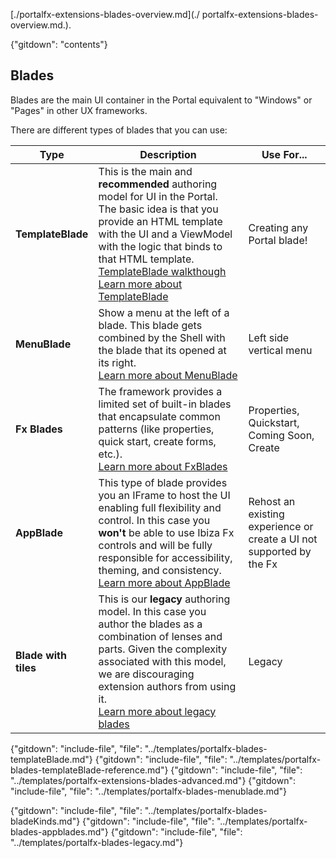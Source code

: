 <!-- TODO:  deprecate this document by removing it.  It has been  replaced by portalfx-blades-overview.md.  -->

[./portalfx-extensions-blades-overview.md](./ portalfx-extensions-blades-overview.md.).

{"gitdown": "contents"}

## Blades

Blades are the main UI container in the Portal equivalent to "Windows" or "Pages" in other UX frameworks.

There are different types of blades that you can use:

Type | Description | Use For...
--- | --- | ---
**TemplateBlade** | This is the main and **recommended** authoring model for UI in the Portal. The basic idea is that you provide an HTML template with the UI and a ViewModel with the logic that binds to that HTML template.<br/> [TemplateBlade walkthough](portalfx-blades-templateBlade.md) <br/>[Learn more about TemplateBlade](portalfx-blades-templateBlade-reference.md) | Creating any Portal blade!
**MenuBlade** | Show a menu at the left of a blade. This blade gets combined by the Shell with the blade that its opened at its right.<br/> [Learn more about MenuBlade](portalfx-blades-menublade.md) | Left side vertical menu
**Fx Blades** | The framework provides a limited set of built-in blades that encapsulate common patterns (like properties, quick start, create forms, etc.). <br/> [Learn more about FxBlades](portalfx-blades-bladeKinds.md) | Properties, Quickstart, Coming Soon, Create  
**AppBlade** | This type of blade provides you an IFrame to host the UI enabling full flexibility and control. In this case you **won't** be able to use Ibiza Fx controls and will be fully responsible for accessibility, theming, and consistency.<br/> [Learn more about AppBlade](portalfx-blades-appblades.md) | Rehost an existing experience or create a UI not supported by the Fx
**Blade with tiles** | This is our **legacy** authoring model. In this case you author the  blades as a combination of lenses and parts. Given the complexity associated with this model, we are discouraging extension authors from using it.<br>[Learn more about legacy blades](portalfx-blades-legacy.md) | Legacy


 {"gitdown": "include-file", "file": "../templates/portalfx-blades-templateBlade.md"}
 {"gitdown": "include-file", "file": "../templates/portalfx-blades-templateBlade-reference.md"}
 {"gitdown": "include-file", "file": "../templates/portalfx-extensions-blades-advanced.md"}
 {"gitdown": "include-file", "file": "../templates/portalfx-blades-menublade.md"}
 
 {"gitdown": "include-file", "file": "../templates/portalfx-blades-bladeKinds.md"}
 {"gitdown": "include-file", "file": "../templates/portalfx-blades-appblades.md"}
 {"gitdown": "include-file", "file": "../templates/portalfx-blades-legacy.md"}

